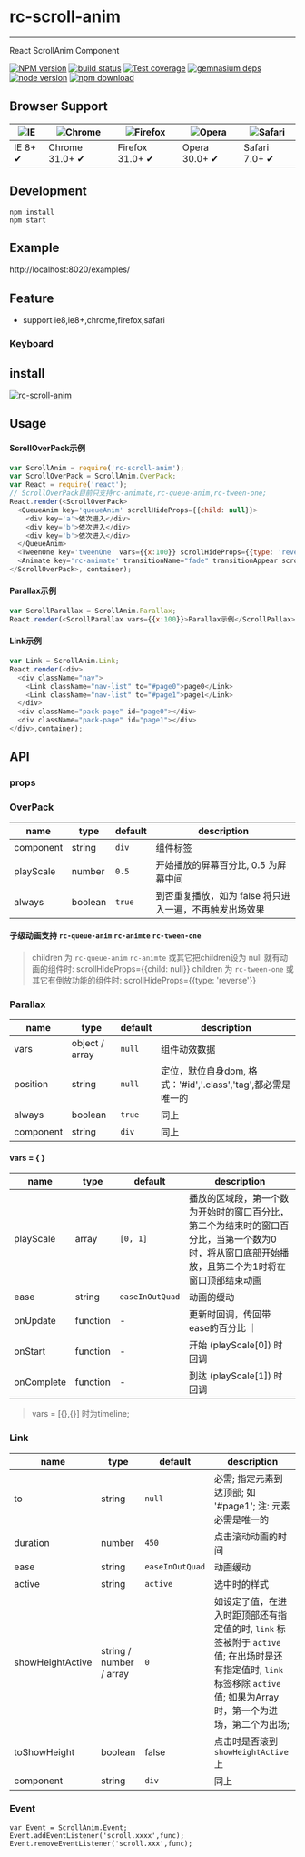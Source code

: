 # rc-scroll-anim
---

React ScrollAnim Component


[![NPM version][npm-image]][npm-url]
[![build status][travis-image]][travis-url]
[![Test coverage][coveralls-image]][coveralls-url]
[![gemnasium deps][gemnasium-image]][gemnasium-url]
[![node version][node-image]][node-url]
[![npm download][download-image]][download-url]

[npm-image]: http://img.shields.io/npm/v/rc-scroll-anim.svg?style=flat-square
[npm-url]: http://npmjs.org/package/rc-scroll-anim
[travis-image]: https://img.shields.io/travis/ant-motion/scroll-anim.svg?style=flat-square
[travis-url]: https://travis-ci.org/ant-motion/scroll-anim
[coveralls-image]: https://img.shields.io/coveralls/ant-motion/scroll-anim.svg?style=flat-square
[coveralls-url]: https://coveralls.io/r/ant-motion/scroll-anim?branch=master
[gemnasium-image]: http://img.shields.io/gemnasium/ant-motion/scroll-anim.svg?style=flat-square
[gemnasium-url]: https://gemnasium.com/ant-motion/scroll-anim
[node-image]: https://img.shields.io/badge/node.js-%3E=_0.10-green.svg?style=flat-square
[node-url]: http://nodejs.org/download/
[download-image]: https://img.shields.io/npm/dm/rc-scroll-anim.svg?style=flat-square
[download-url]: https://npmjs.org/package/rc-scroll-anim


## Browser Support

|![IE](https://raw.github.com/alrra/browser-logos/master/internet-explorer/internet-explorer_48x48.png) | ![Chrome](https://raw.github.com/alrra/browser-logos/master/chrome/chrome_48x48.png) | ![Firefox](https://raw.github.com/alrra/browser-logos/master/firefox/firefox_48x48.png) | ![Opera](https://raw.github.com/alrra/browser-logos/master/opera/opera_48x48.png) | ![Safari](https://raw.github.com/alrra/browser-logos/master/safari/safari_48x48.png)|
| --- | --- | --- | --- | --- |
| IE 8+ ✔ | Chrome 31.0+ ✔ | Firefox 31.0+ ✔ | Opera 30.0+ ✔ | Safari 7.0+ ✔ |


## Development

```
npm install
npm start
```

## Example

http://localhost:8020/examples/

## Feature

* support ie8,ie8+,chrome,firefox,safari

### Keyboard


## install


[![rc-scroll-anim](https://nodei.co/npm/rc-scroll-anim.png)](https://npmjs.org/package/rc-scroll-anim)


## Usage

#### ScrollOverPack示例
```js
var ScrollAnim = require('rc-scroll-anim');
var ScrollOverPack = ScrollAnim.OverPack;
var React = require('react');
// ScrollOverPack目前只支持rc-animate,rc-queue-anim,rc-tween-one;
React.render(<ScrollOverPack>
  <QueueAnim key='queueAnim' scrollHideProps={{child: null}}>
    <div key='a'>依次进入</div>
    <div key='b'>依次进入</div>
    <div key='b'>依次进入</div>
  </QueueAnim>
  <TweenOne key='tweenOne' vars={{x:100}} scrollHideProps={{type: 'reverse'}}>单元素动画</TweenOne>
  <Animate key='rc-animate' transitionName="fade" transitionAppear scrollHideProps={{child: null}}>rc-animate示例</Animate>
</ScrollOverPack>, container);
```
#### Parallax示例

```js
var ScrollParallax = ScrollAnim.Parallax;
React.render(<ScrollParallax vars={{x:100}}>Parallax示例</ScrollPallax>,container);
```

#### Link示例

```js
var Link = ScrollAnim.Link;
React.render(<div>
  <div className="nav">
    <Link className="nav-list" to="#page0">page0</Link>
    <Link className="nav-list" to="#page1">page1</Link>
  </div>
  <div className="pack-page" id="page0"></div>
  <div className="pack-page" id="page1"></div>
</div>,container);
```

## API

### props

### OverPack

| name      | type           | default | description    |
|-----------|----------------|---------|----------------|
| component | string         | `div`   | 组件标签        |
| playScale | number         | `0.5`   | 开始播放的屏幕百分比, 0.5 为屏幕中间 |
| always    | boolean        | `true`  | 到否重复播放，如为 false 将只进入一遍，不再触发出场效果 |

#### 子级动画支持 `rc-queue-anim` `rc-animte` `rc-tween-one`

> children 为 `rc-queue-anim` `rc-animte` 或其它把children设为 null 就有动画的组件时: scrollHideProps={{child: null}}
> children 为 `rc-tween-one` 或其它有倒放功能的组件时: scrollHideProps={{type: 'reverse'}}

### Parallax
| name      | type           | default | description    |
|-----------|----------------|---------|----------------|
| vars      | object / array | `null`  | 组件动效数据     |
| position  | string         | `null`  | 定位，默位自身dom, 格式：'#id','.class','tag',都必需是唯一的|
| always    | boolean        | `true`  | 同上            |
| component | string         | `div`   | 同上            |

#### vars = { }
| name      | type           | default | description    |
|-----------|----------------|---------|----------------|
| playScale | array          | `[0, 1]`| 播放的区域段，第一个数为开始时的窗口百分比，第二个为结束时的窗口百分比，当第一个数为0时，将从窗口底部开始播放，且第二个为1时将在窗口顶部结束动画 |
| ease      | string         | `easeInOutQuad`| 动画的缓动 |
| onUpdate  | function       |    -    | 更新时回调，传回带ease的百分比   ｜ 
| onStart   | function       |    -    | 开始 (playScale[0]) 时回调 |
| onComplete| function       |    -    | 到达 (playScale[1]) 时回调 |

> vars = [{},{}] 时为timeline;

### Link
| name      | type           | default | description    |
|-----------|----------------|---------|----------------|
| to        | string         | `null`  | 必需; 指定元素到达顶部; 如 '#page1'; 注: 元素必需是唯一的 |
| duration  | number         | `450`   | 点击滚动动画的时间 |
| ease      | string         | `easeInOutQuad` | 动画缓动 | 
| active    | string         | `active`| 选中时的样式    |
| showHeightActive| string / number / array | `0` | 如设定了值，在进入时距顶部还有指定值的时, `link` 标签被附于 `active` 值; 在出场时是还有指定值时, `link` 标签移除 `active` 值; 如果为Array时，第一个为进场，第二个为出场; |
| toShowHeight | boolean     | false   | 点击时是否滚到 `showHeightActive` 上 |
| component | string         | `div`   | 同上            |

### Event 
```
var Event = ScrollAnim.Event;
Event.addEventListener('scroll.xxxx',func);
Event.removeEventListener('scroll.xxx',func);
```

